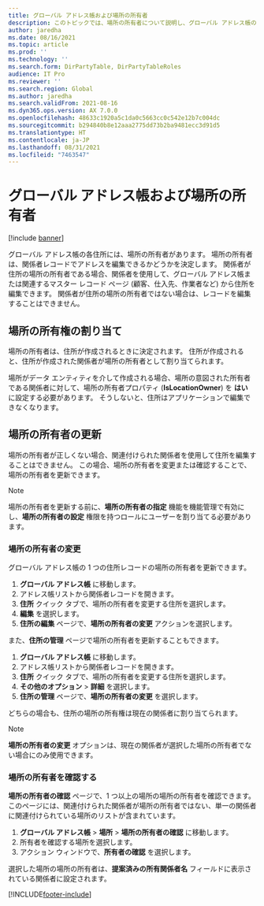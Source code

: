 ```yaml
---
title: グローバル アドレス帳および場所の所有者
description: このトピックでは、場所の所有者について説明し、グローバル アドレス帳の所有者を変更する方法について説明します。
author: jaredha
ms.date: 08/16/2021
ms.topic: article
ms.prod: ''
ms.technology: ''
ms.search.form: DirPartyTable, DirPartyTableRoles
audience: IT Pro
ms.reviewer: ''
ms.search.region: Global
ms.author: jaredha
ms.search.validFrom: 2021-08-16
ms.dyn365.ops.version: AX 7.0.0
ms.openlocfilehash: 48633c1920a5c1da0c5663cc0c542e12b7c004dc
ms.sourcegitcommit: b294840b8e12aaa2775dd73b2ba9481ecc3d91d5
ms.translationtype: HT
ms.contentlocale: ja-JP
ms.lasthandoff: 08/31/2021
ms.locfileid: "7463547"
---
```

# <a name="global-address-book-and-location-owners"></a>グローバル アドレス帳および場所の所有者

[!include [banner](../includes/banner.md)]

グローバル アドレス帳の各住所には、場所の所有者があります。 場所の所有者は、関係者レコードでアドレスを編集できるかどうかを決定します。 関係者が住所の場所の所有者である場合、関係者を使用して、グローバル アドレス帳または関連するマスター レコード ページ (顧客、仕入先、作業者など) から住所を編集できます。 関係者が住所の場所の所有者ではない場合は、レコードを編集することはできません。

## <a name="assigning-location-ownership"></a>場所の所有権の割り当て

場所の所有者は、住所が作成されるときに決定されます。 住所が作成されると、住所が作成された関係者が場所の所有者として割り当てられます。

場所がデータ エンティティを介して作成される場合、場所の意図された所有者である関係者に対して、場所の所有者プロパティ (**IsLocationOwner**) を **はい** に設定する必要があります。 そうしないと、住所はアプリケーションで編集できなくなります。

## <a name="updating-location-owners"></a>場所の所有者の更新

場所の所有者が正しくない場合、関連付けられた関係者を使用して住所を編集することはできません。 この場合、場所の所有者を変更または確認することで、場所の所有者を更新できます。

> [!NOTE]
> 場所の所有者を更新する前に、**場所の所有者の指定** 機能を機能管理で有効にし、**場所の所有者の設定** 権限を持つロールにユーザーを割り当てる必要があります。

### <a name="change-the-location-owner"></a>場所の所有者の変更

グローバル アドレス帳の 1 つの住所レコードの場所の所有者を更新できます。

1. **グローバル アドレス帳** に移動します。
2. アドレス帳リストから関係者レコードを開きます。
3. **住所** クイック タブで、場所の所有者を変更する住所を選択します。
4. **編集** を選択します。
5. **住所の編集** ページで、**場所の所有者の変更** アクションを選択します。

また、**住所の管理** ページで場所の所有者を更新することもできます。

1. **グローバル アドレス帳** に移動します。
2. アドレス帳リストから関係者レコードを開きます。
3. **住所** クイック タブで、場所の所有者を変更する住所を選択します。
4. **その他のオプション** \> **詳細** を選択します。
5. **住所の管理** ページで、**場所の所有者の変更** を選択します。

どちらの場合も、住所の場所の所有権は現在の関係者に割り当てられます。

> [!NOTE]
> **場所の所有者の変更** オプションは、現在の関係者が選択した場所の所有者でない場合にのみ使用できます。

### <a name="confirm-the-location-owner"></a>場所の所有者を確認する

**場所の所有者の確認** ページで、1 つ以上の場所の場所の所有者を確認できます。 このページには、関連付けられた関係者が場所の所有者ではない、単一の関係者に関連付けられている場所のリストが含まれています。

1. **グローバル アドレス帳** \> **場所** \> **場所の所有者の確認** に移動します。
2. 所有者を確認する場所を選択します。
3. アクション ウィンドウで、**所有者の確認** を選択します。

選択した場所の場所の所有者は、**提案済みの所有関係者名** フィールドに表示されている関係者に設定されます。

[!INCLUDE[footer-include](../../../includes/footer-banner.md)]

